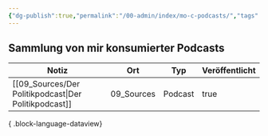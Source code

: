 ```yaml
---
{"dg-publish":true,"permalink":"/00-admin/index/mo-c-podcasts/","tags":["class/index"],"noteIcon":""}
---
```



## Sammlung von mir konsumierter Podcasts

| Notiz                                                    | Ort        | Typ     | Veröffentlicht |
| -------------------------------------------------------- | ---------- | ------- | -------------- |
| [[09_Sources/Der Politikpodcast\|Der Politikpodcast]] | 09_Sources | Podcast | true           |

{ .block-language-dataview} 
